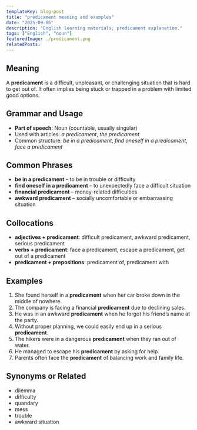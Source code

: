```yaml
---
templateKey: blog-post
title: "predicament meaning and examples"
date: "2025-09-06"
description: "English learning materials; predicament explanation."
tags: ["English", "noun"]
featuredImage: ./predicament.png
relatedPosts:
---
```


## Meaning

A **predicament** is a difficult, unpleasant, or challenging situation that is hard to get out of. It often implies being stuck or trapped in a problem with limited good options.

## Grammar and Usage

- **Part of speech**: Noun (countable, usually singular)
- Used with articles: _a predicament_, _the predicament_
- Common structure: _be in a predicament_, _find oneself in a predicament_, _face a predicament_

## Common Phrases

- **be in a predicament** – to be in trouble or difficulty
- **find oneself in a predicament** – to unexpectedly face a difficult situation
- **financial predicament** – money-related difficulties
- **awkward predicament** – socially uncomfortable or embarrassing situation

## Collocations

- **adjectives + predicament**: difficult predicament, awkward predicament, serious predicament
- **verbs + predicament**: face a predicament, escape a predicament, get out of a predicament
- **predicament + prepositions**: predicament of, predicament with

## Examples

1. She found herself in a **predicament** when her car broke down in the middle of nowhere.
2. The company is facing a financial **predicament** due to declining sales.
3. He was in an awkward **predicament** when he forgot his friend’s name at the party.
4. Without proper planning, we could easily end up in a serious **predicament**.
5. The hikers were in a dangerous **predicament** when they ran out of water.
6. He managed to escape his **predicament** by asking for help.
7. Parents often face the **predicament** of balancing work and family life.

## Synonyms or Related

- dilemma
- difficulty
- quandary
- mess
- trouble
- awkward situation
